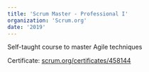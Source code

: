 ```yaml
---
title: 'Scrum Master - Professional I'
organization: 'Scrum.org'
date: '2019'
---
```


Self-taught course to master Agile techniques

Certificate: [scrum.org/certificates/458144](https://www.scrum.org/certificates/458144)

